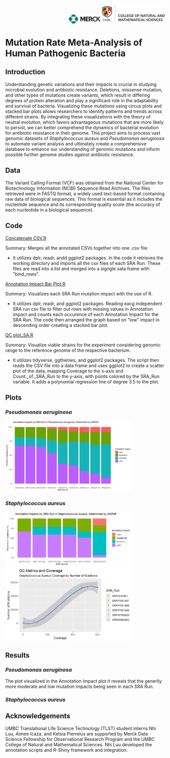 <p align="right">
  <img src="https://github.com/PhyloGrok/VCFplots/blob/main/Images/merck_logo.png" width="100" height="auto">
  <img src="https://github.com/PhyloGrok/VCFplots/blob/main/Images/UMBC_logo.png" width="200" height="auto">
</p>
<h1>Mutation Rate Meta-Analysis of Human Pathogenic Bacteria</h1>


<h2>Introduction</h2>
  <p>Understanding genetic variations and their impacts is crucial in studying microbial evolution and antibiotic resistance. Deletions, missense mutation, and other types of mutations create variants, which result in differing degrees of protein alteration and play a significant role in the adaptability and survival of bacteria. Visualizing these mutations using circus plots and stacked bar plots allows researchers to identify patterns and trends across different strains. By integrating these visualizations with the theory of neutral evolution, which favors advantageous mutations that are more likely to persist, we can better comprehend the dynamics of bacterial evolution for antibiotic resistance in their genome. This project aims to process vast genomic datasets of <em>Staphylococcus aureus</em> and <em>Pseudomonas aeruginosa</em> to automate variant analysis and ultimately create a comprehensive database to enhance our understanding of genomic mutations and  inform possible further genome studies against antibiotic resistance.</p>
<h2>Data</h2>
  <p> The Variant Calling Format (VCF) was obtained from the National Center for Biotechnology Information (NCBI) Sequence Read Archives. 
  The files retrieved were in FASTQ format, a widely used text-based format containing raw data of biological sequences. This format is 
  essential as it includes the nucleotide sequence and its corresponding quality score (the accuracy of each nucleotide in a biological sequence).
  </p>
<h2>Code</h2>

[Concatenate CSV.R](https://github.com/PhyloGrok/VCFplots/blob/main/code/Concatenate_CSVs.R)

<p>Summary: Merges all the annotated CSVs together into one .csv file.</p>

- It utilizes dplr, readr, andd ggplot2 packages. In the code it retrieves the working directory and imports all the csv files of each SRA Run. These files are read into a list and merged into a signgle sata frame with "bind_rows". 

[Annotation Impact Bar Plot.R](https://github.com/PhyloGrok/VCFplots/blob/main/code/Annotation_Impacts_BarPlot.R)

<p>Summary: Visualizes each SRA Run mutation impact with the use of R.</p>

- It utilizes dplr, readr, and ggplot2 packages. Reading eacg independent SRA run csv file to filter out rows with missing values in Annotation impact and counts each occurence of each Annotation Impact for the SRA Run. The code then arranged the graph based on "low" impact in descending order creating a stacked bar plot.

[QC plot_SA.R](https://github.com/PhyloGrok/VCFplots/blob/main/code/QC_Plot_SA.R)

<p>Summary: Visualize viable strains for the experiment considering genomic range to the reference genome of the respective bacterium.</p>

-  It utilizes tidyverse, ggthemes, and ggplot2 packages. The script then reads the CSV file into a data frame and uses ggplot2 to create a scatter plot of the data, mapping Coverage to the x-axis and Count._of._SRA_Run to the y-axis, with points colored by the SRA_Run variable. It adds a polynomial regression line of degree 3.5 to the plot.

<h2>Plots</h2>

<h3> <em> Pseudomonas aeruginosa </em> </h3>

<img src="https://github.com/PhyloGrok/VCFplots/blob/main/plots/PA_Impact_Plot.png" width="400" height="auto">

<h3> <em>Staphylococcus aureus </em> </h3>

<img src="plots/SA_Impact_Plot.png" width="400" height="auto">
<img src="plots/SA_QC_Calc_Plot.png" width="400" height="auto">

<h2>Results</h2>
<h3> <em> Pseudomonas aeruginosa </em> </h3>
<p>The plot visualized in the Annotation Impact plot it reveals that the generlly more moderate and low mutation impacts being seen in each SRA Run.</p>

<h3> <em>Staphylococcus aureus </em> </h3>

<h2>Acknowledgements</h2>
UMBC Translational Life Science Technology (TLST) student interns Nhi Luu, Aimee Icaza, and Ketsia Pierrelus are supported by Merck Data Science Fellowship for Observational Research Program and the UMBC College of Natural and Mathematical Sciences.  Nhi Luu developed the annotation scripts and R-Shiny framework and integration. 
